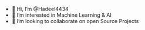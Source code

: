 - 👋 Hi, I’m @Hadeel4434
- 👀 I’m interested in Machine Learning & AI
- 💞️ I’m looking to collaborate on open Source Projects 



